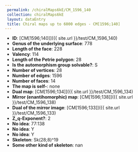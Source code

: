 ```yaml
--- 
 permalink: /chiralMaps6kE/CM_1596_140 
 collection: chiralMaps6kE
 layout: dataEntry
 title: Chiral maps up to 6000 edges - CM[1596;140]
---
```


- **ID**: [CM[1596;140]]({{ site.url }}/test/CM_1596_140)
- **Genus of the underlying surface**: 778
- **Length of the face**: 228
- **Valency**: 114
- **Length of the Petrie polygon**: 28
- **Is the automorphism group solvable?**: S
- **Number of vertices**: 28
- **Number of edges**: 1596
- **Number of faces**: 14
- **The map is self-**: none
- **Dual map**: [CM[1596;134]]({{ site.url }}/test/CM_1596_134)
- **Mirror (enantihomorphic) map**: [CM[1596;138]]({{ site.url }}/test/CM_1596_138)
- **Dual of the mirror image**: [CM[1596;133]]({{ site.url }}/test/CM_1596_133)
- **Z_q-Exponent?**: 2
- **No idea**:  77:138
- **No idea**: Y
- **No idea**: Y
- **Skeleton**: Sk(28;8)^19
- **Some other kind of skeleton**: nan

